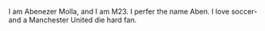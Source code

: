 I am Abenezer Molla, and I am M23. I perfer the name Aben. I love soccer- and a Manchester United die hard fan. 

